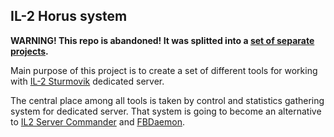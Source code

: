 IL-2 Horus system
-----------------

**WARNING! This repo is abandoned! It was splitted into a [set of separate projects].**

Main purpose of this project is to create a set of different tools for
working with [IL-2 Sturmovik] dedicated server.

The central place among all tools is taken by control and statistics gathering system
for dedicated server. That system is going to become an alternative to
[IL2 Server Commander] and [FBDaemon].

[set of separate projects]:http://il2horusteam.github.io/projects/
[IL-2 Sturmovik]:http://en.wikipedia.org/wiki/IL-2_Sturmovik_(video_game)
[IL2 Server Commander]:http://wiki.sturmovik.de/index.php?title=IL2_Server_Commander_English_Version
[FBDaemon]:http://wiki.sturmovik.de/index.php?title=FBDaemon
